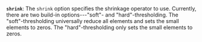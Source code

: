 **`shrink`**: The `shrink` option specifies the shrinkage operator to use.
Currently, there are two build-in options---"soft"- and "hard"-thresholding.
The "soft"-thresholding universally reduce all elements and sets the small elements to zeros. 
The "hard"-thresholding only sets the small elements to zeros.
